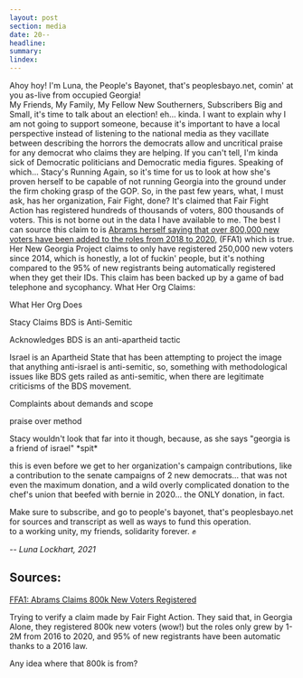 ```yaml
---
layout: post
section: media
date: 20--
headline:
summary:
lindex:
---
```

Ahoy hoy! I'm Luna, the People's Bayonet, that's peoplesbayo.net, comin' at you as-live from occupied Georgia!  
My Friends, My Family, My Fellow New Southerners, Subscribers Big and Small, it's time to talk about an election! eh... kinda. I want to explain why I am not going to support someone, because it's important to have a local perspective instead of listening to the national media as they vacillate between describing the horrors the democrats allow and uncritical praise for any democrat who claims they are helping. If you can't tell, I'm kinda sick of Democratic politicians and Democratic media figures.
Speaking of which...
Stacy's Running Again, so it's time for us to look at how she's proven herself to be capable of not running Georgia into the ground under the firm choking grasp of the GOP. So, in the past few years, what, I must ask, has her organization, Fair Fight, done?
It's claimed that Fair Fight Action has registered hundreds of thousands of voters, 800 thousands of voters. This is not borne out in the data I have available to me. The best I can source this claim to is [Abrams herself saying that over 800,000 new voters have been added to the roles from 2018 to 2020,][FFA1] (FFA1) which is true. Her New Georgia Project claims to only have registered 250,000 new voters since 2014, which is honestly, a lot of fuckin' people, but it's nothing compared to the 95% of new registrants being automatically registered when they get their IDs.
This claim has been backed up by a game of bad telephone and sycophancy.
What Her Org Claims:

What Her Org Does

Stacy Claims BDS is Anti-Semitic

Acknowledges BDS is an anti-apartheid tactic

Israel is an Apartheid State that has been attempting to project the image that anything anti-israel is anti-semitic, so, something with methodological issues like BDS gets railed as anti-semitic, when there are legitimate criticisms of the BDS movement.

Complaints about demands and scope

praise over method

Stacy wouldn't look that far into it though, because, as she says "georgia is a friend of israel" \*spit*

this is even before we get to her organization's campaign contributions, like a contribution to the senate campaigns of 2 new democrats... that was not even the maximum donation, and a wild overly complicated donation to the chef's union that beefed with bernie in 2020... the ONLY donation, in fact.

Make sure to subscribe, and go to people's bayonet, that's peoplesbayo.net for sources and transcript as well as ways to fund this operation.  
to a working unity, my friends, solidarity forever. ✊

*-- Luna Lockhart, 2021*

## Sources:
[FFA1]: https://www.washingtonpost.com/politics/stacey-abrams-georgia/2020/11/06/b6aa285e-1e44-11eb-90dd-abd0f7086a91_story.html
[FFA1: Abrams Claims 800k New Voters Registered](https://archive.ph/ahNZN)

Trying to verify a claim made by Fair Fight Action. They said that, in Georgia Alone, they registered 800k new voters (wow!) but the roles only grew by 1-2M from 2016 to 2020, and 95% of new registrants have been automatic thanks to a 2016 law.

Any idea where that 800k is from?
